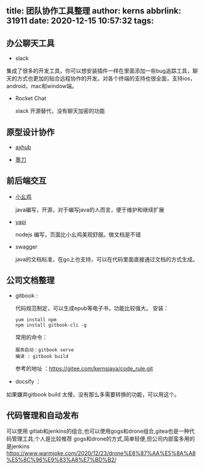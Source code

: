 title: 团队协作工具整理
author: kerns
abbrlink: 31911
date: 2020-12-15 10:57:32
tags:
---
## 办公聊天工具
  
* slack 

集成了很多的开发工具，你可以想安装插件一样在里面添加一些bug追踪工具，聊天的方式也更加的贴合远程协作的开发。对各个终端的支持也很全面，支持ios，android，mac和window端。

* Rocket Chat
  
  slack 开源替代，没有聊天加密的功能

## 原型设计协作

* [axhub](https://axhub.im/)


* [墨刀](https://modao.cc/)



## 前后端交互

* [小幺鸡][xiaoyaoji]

  java编写，开源，对于编写java的人而言，便于维护和继续扩展
  
* [yapi][yapi]
   
  nodejs 编写，页面比小幺鸡美观舒服。做文档是不错
   
* swagger

  java的文档标准，在go上也支持，可以在代码里面直接通过文档的方式生成。
  
  
## 公司文档整理

* gitbook :
  
  代码规范制定，可以生成epub等电子书，功能比较强大。
  安装：
  ```
  yum install npm
  npm install gitbook-cli -g
  ```
  
  常用的命令：
  ```
  服务启动：gitbook serve
  编译 : gitbook build
  ```
  
  参考的地址 ：https://gitee.com/kernsjava/code_rule.git

* docsify ：

如果嫌弃gitbook build 太慢，没有那么多需要转换的功能，可以用这个。

[xiaoyaoji]: https://gitee.com/zhoujingjie/apiManager
[yapi]:https://github.com/YMFE/yapi

## 代码管理和自动发布

可以使用 gitlab和jenkins的组合,也可以使用gogs和drone组合,gitea也是一种代码管理工具,个人是比较推荐 gogs和drone的方式,简单轻便,但公司内部蛮多用的是jenkins
https://www.warmjoke.com/2020/12/23/drone%E8%87%AA%E5%8A%A8%E5%8C%96%E9%83%A8%E7%BD%B2/